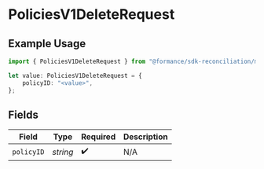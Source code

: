 # PoliciesV1DeleteRequest

## Example Usage

```typescript
import { PoliciesV1DeleteRequest } from "@formance/sdk-reconciliation/models/operations";

let value: PoliciesV1DeleteRequest = {
    policyID: "<value>",
};
```

## Fields

| Field              | Type               | Required           | Description        |
| ------------------ | ------------------ | ------------------ | ------------------ |
| `policyID`         | *string*           | :heavy_check_mark: | N/A                |